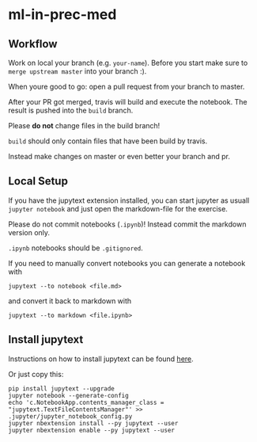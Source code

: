 # ml-in-prec-med

## Workflow

Work on local your branch (e.g. `your-name`).
Before you start make sure to `merge upstream master` into your branch :).

When youre good to go: open a pull request from your branch to master.

After your PR got merged, travis will build and execute the notebook.
The result is pushed into the `build` branch.

Please **do not** change files in the build branch!

`build` should only contain files that have been build by travis.

Instead make changes on master or even better your branch and pr.

## Local Setup

If you have the jupytext extension installed, you can start jupyter as usuall `jupyter notebook` and just open the markdown-file for the exercise.

Please do not commit notebooks (`.ipynb`)!
Instead commit the markdown version only.

`.ipynb` notebooks should be `.gitignored`.

If you need to manually convert notebooks you can 
generate a notebook with 

    jupytext --to notebook <file.md>

and convert it back to markdown with

    jupytext --to markdown <file.ipynb>

## Install jupytext

Instructions on how to install jupytext can be found [here](https://github.com/mwouts/jupytext).

Or just copy this:

    pip install jupytext --upgrade
    jupyter notebook --generate-config
    echo 'c.NotebookApp.contents_manager_class = "jupytext.TextFileContentsManager"' >> .jupyter/jupyter_notebook_config.py
    jupyter nbextension install --py jupytext --user
    jupyter nbextension enable --py jupytext --user